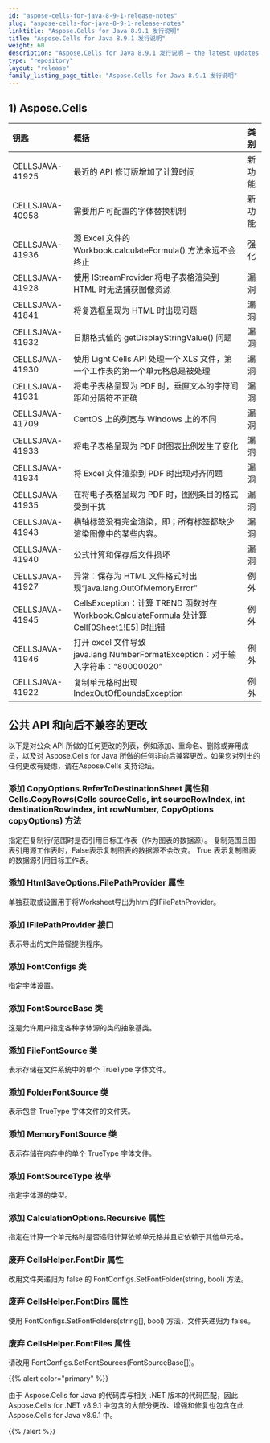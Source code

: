 ```yaml
---
id: "aspose-cells-for-java-8-9-1-release-notes"
slug: "aspose-cells-for-java-8-9-1-release-notes"
linktitle: "Aspose.Cells for Java 8.9.1 发行说明"
title: "Aspose.Cells for Java 8.9.1 发行说明"
weight: 60
description: "Aspose.Cells for Java 8.9.1 发行说明 – the latest updates and fixes."
type: "repository"
layout: "release"
family_listing_page_title: "Aspose.Cells for Java 8.9.1 发行说明"
---
```

## **1) Aspose.Cells**

|**钥匙**|**概括**|**类别**|
|:- |:- |:- |
|CELLSJAVA-41925|最近的 API 修订版增加了计算时间|新功能|
|CELLSJAVA-40958|需要用户可配置的字体替换机制|新功能|
|CELLSJAVA-41936|源 Excel 文件的 Workbook.calculateFormula() 方法永远不会终止|强化|
|CELLSJAVA-41928|使用 IStreamProvider 将电子表格渲染到 HTML 时无法捕获图像资源|漏洞|
|CELLSJAVA-41841|将复选框呈现为 HTML 时出现问题|漏洞|
|CELLSJAVA-41932|日期格式值的 getDisplayStringValue() 问题|漏洞|
|CELLSJAVA-41930|使用 Light Cells API 处理一个 XLS 文件，第一个工作表的第一个单元格总是被处理|漏洞|
|CELLSJAVA-41931|将电子表格呈现为 PDF 时，垂直文本的字符间距和分隔符不正确|漏洞|
|CELLSJAVA-41709|CentOS 上的列宽与 Windows 上的不同|漏洞|
|CELLSJAVA-41933|将电子表格呈现为 PDF 时图表比例发生了变化|漏洞|
|CELLSJAVA-41934|将 Excel 文件渲染到 PDF 时出现对齐问题|漏洞|
|CELLSJAVA-41935|在将电子表格呈现为 PDF 时，图例条目的格式受到干扰|漏洞|
|CELLSJAVA-41943|横轴标签没有完全渲染，即；所有标签都缺少渲染图像中的某些内容。|漏洞|
|CELLSJAVA-41940|公式计算和保存后文件损坏|漏洞|
|CELLSJAVA-41927|异常：保存为 HTML 文件格式时出现“java.lang.OutOfMemoryError”|例外|
|CELLSJAVA-41945|CellsException：计算 TREND 函数时在 Workbook.CalculateFormula 处计算 Cell[0Sheet1!E5] 时出错|例外|
|CELLSJAVA-41946|打开 excel 文件导致 java.lang.NumberFormatException：对于输入字符串：“80000020”|例外|
|CELLSJAVA-41922|复制单元格时出现 IndexOutOfBoundsException|例外|
## **公共 API 和向后不兼容的更改**
以下是对公众 API 所做的任何更改的列表，例如添加、重命名、删除或弃用成员，以及对 Aspose.Cells for Java 所做的任何非向后兼容更改。如果您对列出的任何更改有疑虑，请在Aspose.Cells 支持论坛。
### **添加 CopyOptions.ReferToDestinationSheet 属性和 Cells.CopyRows(Cells sourceCells, int sourceRowIndex, int destinationRowIndex, int rowNumber, CopyOptions copyOptions) 方法**
指定在复制行/范围时是否引用目标工作表（作为图表的数据源）。
复制范围且图表引用源工作表时，False表示复制图表的数据源不会改变。 True 表示复制图表的数据源引用目标工作表。
### **添加 HtmlSaveOptions.FilePathProvider 属性**
单独获取或设置用于将Worksheet导出为html的IFilePathProvider。
### **添加 IFilePathProvider 接口**
表示导出的文件路径提供程序。
### **添加 FontConfigs 类**
指定字体设置。
### **添加 FontSourceBase 类**
这是允许用户指定各种字体源的类的抽象基类。
### **添加 FileFontSource 类**
表示存储在文件系统中的单个 TrueType 字体文件。
### **添加 FolderFontSource 类**
表示包含 TrueType 字体文件的文件夹。
### **添加 MemoryFontSource 类**
表示存储在内存中的单个 TrueType 字体文件。
### **添加 FontSourceType 枚举**
指定字体源的类型。
### **添加 CalculationOptions.Recursive 属性**
指定在计算一个单元格时是否递归计算依赖单元格并且它依赖于其他单元格。
### **废弃 CellsHelper.FontDir 属性**
改用文件夹递归为 false 的 FontConfigs.SetFontFolder(string, bool) 方法。
### **废弃 CellsHelper.FontDirs 属性**
使用 FontConfigs.SetFontFolders(string[], bool) 方法，文件夹递归为 false。
### **废弃 CellsHelper.FontFiles 属性**
请改用 FontConfigs.SetFontSources(FontSourceBase[])。

{{% alert color="primary" %}} 

由于 Aspose.Cells for Java 的代码库与相关 .NET 版本的代码匹配，因此 Aspose.Cells for .NET v8.9.1 中包含的大部分更改、增强和修复也包含在此 Aspose.Cells for Java v8.9.1 中。

{{% /alert %}}

